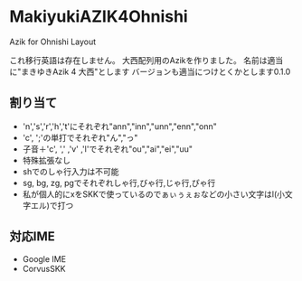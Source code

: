 # MakiyukiAZIK4Ohnishi
Azik  for Ohnishi Layout

これ移行英語は存在しません。
大西配列用のAzikを作りました。
名前は適当に"まきゆきAzik 4 大西"とします
バージョンも適当につけとくかとします0.1.0

## 割り当て
- 'n','s','r','h','t'にそれぞれ"ann","inn","unn","enn","onn"
- 'c', ';'の単打でそれぞれ"ん","っ"
- 子音＋'c', ',' ,'v' ,'l'でそれぞれ"ou","ai","ei","uu"
- 特殊拡張なし
- shでのしゃ行入力は不可能
- sg, bg, zg, pgでそれぞれしゃ行,びゃ行,じゃ行,ぴゃ行
- 私が個人的にxをSKKで使っているのでぁぃぅぇぉなどの小さい文字はl(小文字エル)で打つ

## 対応IME
- Google IME
- CorvusSKK
